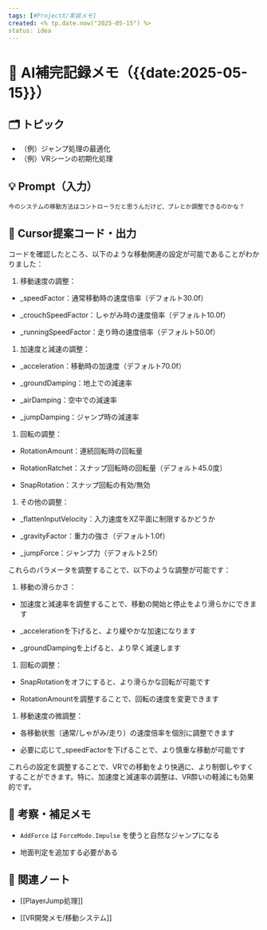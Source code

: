 ```yaml
---
tags: [#ProjectX/実装メモ]
created: <% tp.date.now("2025-05-15") %>
status: idea
---
```


# 🧠 AI補完記録メモ（{{date:2025-05-15}}）

## 🗂 トピック
- （例）ジャンプ処理の最適化
- （例）VRシーンの初期化処理

## 💡 Prompt（入力）
```text
今のシステムの移動方法はコントローラだと思うんだけど、ブレとか調整できるのかな？
```

## 🤖 Cursor提案コード・出力
コードを確認したところ、以下のような移動関連の設定が可能であることがわかりました：

1. 移動速度の調整：

- _speedFactor：通常移動時の速度倍率（デフォルト30.0f）

- _crouchSpeedFactor：しゃがみ時の速度倍率（デフォルト10.0f）

- _runningSpeedFactor：走り時の速度倍率（デフォルト50.0f）

1. 加速度と減速の調整：

- _acceleration：移動時の加速度（デフォルト70.0f）

- _groundDamping：地上での減速率

- _airDamping：空中での減速率

- _jumpDamping：ジャンプ時の減速率

1. 回転の調整：

- RotationAmount：連続回転時の回転量

- RotationRatchet：スナップ回転時の回転量（デフォルト45.0度）

- SnapRotation：スナップ回転の有効/無効

1. その他の調整：

- _flattenInputVelocity：入力速度をXZ平面に制限するかどうか

- _gravityFactor：重力の強さ（デフォルト1.0f）

- _jumpForce：ジャンプ力（デフォルト2.5f）

これらのパラメータを調整することで、以下のような調整が可能です：

1. 移動の滑らかさ：

- 加速度と減速率を調整することで、移動の開始と停止をより滑らかにできます

- _accelerationを下げると、より緩やかな加速になります

- _groundDampingを上げると、より早く減速します

1. 回転の調整：

- SnapRotationをオフにすると、より滑らかな回転が可能です

- RotationAmountを調整することで、回転の速度を変更できます

1. 移動速度の微調整：

- 各移動状態（通常/しゃがみ/走り）の速度倍率を個別に調整できます

- 必要に応じて_speedFactorを下げることで、より慎重な移動が可能です

これらの設定を調整することで、VRでの移動をより快適に、より制御しやすくすることができます。特に、加速度と減速率の調整は、VR酔いの軽減にも効果的です。
## 🧠 考察・補足メモ
- `AddForce` は `ForceMode.Impulse` を使うと自然なジャンプになる
    
- 地面判定を追加する必要がある


## 🔗 関連ノート

- [[PlayerJump処理]]
    
- [[VR開発メモ/移動システム]]